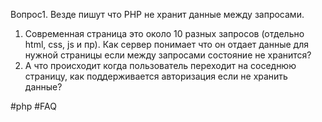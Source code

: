 Вопрос1. 
Везде пишут что PHP не хранит данные между запросами. 
1. Современная страница это около 10 разных запросов (отдельно html, css, js и пр). Как сервер понимает что он отдает данные для нужной страницы если между запросами состояние не хранится?  
2. А что происходит когда пользователь переходит на соседнюю страницу, как поддерживается авторизация если не хранить данные?



#php #FAQ